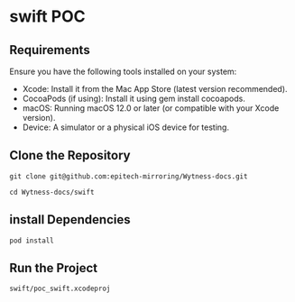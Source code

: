 # swift POC

## Requirements

Ensure you have the following tools installed on your system:
- Xcode: Install it from the Mac App Store (latest version recommended).
- CocoaPods (if using): Install it using gem install cocoapods.
- macOS: Running macOS 12.0 or later (or compatible with your Xcode version).
- Device: A simulator or a physical iOS device for testing.

## Clone the Repository
`git clone git@github.com:epitech-mirroring/Wytness-docs.git`

`cd Wytness-docs/swift`

## install Dependencies

`pod install`

## Run the Project

`swift/poc_swift.xcodeproj`

